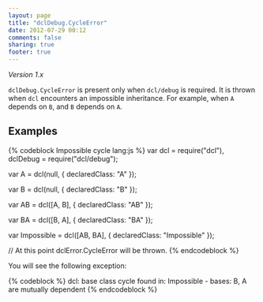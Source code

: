 ```yaml
---
layout: page
title: "dclDebug.CycleError"
date: 2012-07-29 00:12
comments: false
sharing: true
footer: true
---
```


*Version 1.x*

`dclDebug.CycleError` is present only when `dcl/debug` is required. It is thrown when
`dcl` encounters an impossible inheritance. For example, when `A` depends on `B`, and `B` depends on `A`.

## Examples

{% codeblock Impossible cycle lang:js %}
var dcl = require("dcl"),
	dclDebug = require("dcl/debug");

var A = dcl(null, {
  declaredClass: "A"
});

var B = dcl(null, {
  declaredClass: "B"
});

var AB = dcl([A, B], {
  declaredClass: "AB"
});

var BA = dcl([B, A], {
  declaredClass: "BA"
});

var Impossible = dcl([AB, BA], {
  declaredClass: "Impossible"
});

// At this point dclError.CycleError will be thrown.
{% endcodeblock %}

You will see the following exception:

{% codeblock %}
dcl: base class cycle found in: Impossible -
bases: B, A are mutually dependent
{% endcodeblock %}
